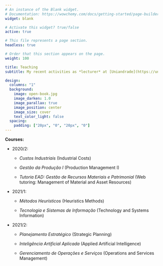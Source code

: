 ```yaml
---
# An instance of the Blank widget.
# Documentation: https://wowchemy.com/docs/getting-started/page-builder/
widget: blank

# Activate this widget? true/false
active: true

# This file represents a page section.
headless: true

# Order that this section appears on the page.
weight: 100

title: Teaching
subtitle: My recent activities as *lecturer* at [Uniandrade](https://uniandrade.br/) (last two semesters)

design:
  columns: "1"
  background:
    image: open-book.jpg
    image_darken: 1.0
    image_parallax: true
    image_position: center
    image_size: cover
    text_color_light: false
  spacing:
    padding: ["20px", "0", "20px", "0"]
---
```


**Courses:**

- 2020/2:

  - *Custos Industriais* (Industrial Costs)

  - *Gestão da Produção I* (Production Management I)
  
  - *Tutoria EAD: Gestão de Recursos Materiais e Patrimonial* (Web tutoring: Management of Material and Asset Resources)

- 2021/1:
  
  - *Métodos Heurísticos* (Heuristics Methods)
  
  - *Tecnologia e Sistemas de Informação* (Technology and Systems Information)

- 2021/2:

  - *Planejamento Estratégico* (Strategic Planning)
  
  - *Inteligência Artificial Aplicada* (Applied Artificial Intelligence)
  
  - *Gerenciamento de Operações e Serviços* (Operations and Services Management)
